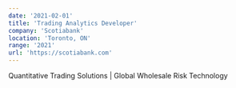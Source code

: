 ```yaml
---
date: '2021-02-01'
title: 'Trading Analytics Developer'
company: 'Scotiabank'
location: 'Toronto, ON'
range: '2021'
url: 'https://scotiabank.com'
---
```


Quantitative Trading Solutions | Global Wholesale Risk Technology 
